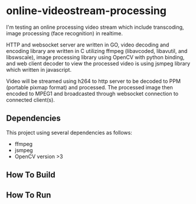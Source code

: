 # online-videostream-processing
I'm testing an online processing video stream which include transcoding, image processing (face recognition) in realtime. 

HTTP and websocket server are written in GO, video decoding and encoding library are written in C utilizing ffmpeg (libavcoded, libavutil, and libswscale), image processing library using OpenCV with python binding, and web client decoder to view the processed video is using jsmpeg library which written in javascript.

Video will be streamed using h264 to http server to be decoded to PPM (portable pixmap format) and processed. The processed image then encoded to MPEG1 and broadcasted through websocket connection to connected client(s). 

## Dependencies
This project using several dependencies as follows:
- ffmpeg
- jsmpeg
- OpenCV version >3

## How To Build

## How To Run
